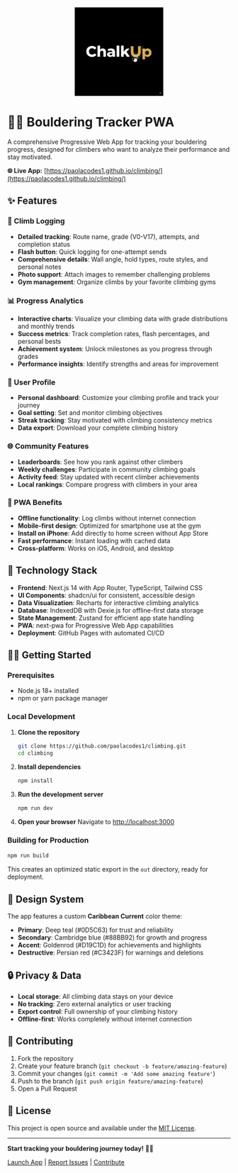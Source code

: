 <div align="center">
  <img src="public/logo1.png" alt="ChalkUp Logo" width="200" />
</div>

# 🧗‍♀️ Bouldering Tracker PWA

A comprehensive Progressive Web App for tracking your bouldering progress, designed for climbers who want to analyze their performance and stay motivated.

**🌐 Live App:** [https://paolacodes1.github.io/climbing/](https://paolacodes1.github.io/climbing/)

## ✨ Features

### 📝 Climb Logging
- **Detailed tracking**: Route name, grade (V0-V17), attempts, and completion status
- **Flash button**: Quick logging for one-attempt sends
- **Comprehensive details**: Wall angle, hold types, route styles, and personal notes
- **Photo support**: Attach images to remember challenging problems
- **Gym management**: Organize climbs by your favorite climbing gyms

### 📊 Progress Analytics
- **Interactive charts**: Visualize your climbing data with grade distributions and monthly trends
- **Success metrics**: Track completion rates, flash percentages, and personal bests
- **Achievement system**: Unlock milestones as you progress through grades
- **Performance insights**: Identify strengths and areas for improvement

### 👤 User Profile
- **Personal dashboard**: Customize your climbing profile and track your journey
- **Goal setting**: Set and monitor climbing objectives
- **Streak tracking**: Stay motivated with climbing consistency metrics
- **Data export**: Download your complete climbing history

### 🌐 Community Features
- **Leaderboards**: See how you rank against other climbers
- **Weekly challenges**: Participate in community climbing goals
- **Activity feed**: Stay updated with recent climber achievements
- **Local rankings**: Compare progress with climbers in your area

### 📱 PWA Benefits
- **Offline functionality**: Log climbs without internet connection
- **Mobile-first design**: Optimized for smartphone use at the gym
- **Install on iPhone**: Add directly to home screen without App Store
- **Fast performance**: Instant loading with cached data
- **Cross-platform**: Works on iOS, Android, and desktop

## 🚀 Technology Stack

- **Frontend**: Next.js 14 with App Router, TypeScript, Tailwind CSS
- **UI Components**: shadcn/ui for consistent, accessible design
- **Data Visualization**: Recharts for interactive climbing analytics
- **Database**: IndexedDB with Dexie.js for offline-first data storage
- **State Management**: Zustand for efficient app state handling
- **PWA**: next-pwa for Progressive Web App capabilities
- **Deployment**: GitHub Pages with automated CI/CD

## 🏃‍♀️ Getting Started

### Prerequisites
- Node.js 18+ installed
- npm or yarn package manager

### Local Development

1. **Clone the repository**
   ```bash
   git clone https://github.com/paolacodes1/climbing.git
   cd climbing
   ```

2. **Install dependencies**
   ```bash
   npm install
   ```

3. **Run the development server**
   ```bash
   npm run dev
   ```

4. **Open your browser**
   Navigate to [http://localhost:3000](http://localhost:3000)

### Building for Production

```bash
npm run build
```

This creates an optimized static export in the `out` directory, ready for deployment.

## 🎨 Design System

The app features a custom **Caribbean Current** color theme:
- **Primary**: Deep teal (#0D5C63) for trust and reliability
- **Secondary**: Cambridge blue (#88BB92) for growth and progress
- **Accent**: Goldenrod (#D19C1D) for achievements and highlights
- **Destructive**: Persian red (#C3423F) for warnings and deletions

## 🔒 Privacy & Data

- **Local storage**: All climbing data stays on your device
- **No tracking**: Zero external analytics or user tracking
- **Export control**: Full ownership of your climbing history
- **Offline-first**: Works completely without internet connection

## 🤝 Contributing

1. Fork the repository
2. Create your feature branch (`git checkout -b feature/amazing-feature`)
3. Commit your changes (`git commit -m 'Add some amazing feature'`)
4. Push to the branch (`git push origin feature/amazing-feature`)
5. Open a Pull Request

## 📄 License

This project is open source and available under the [MIT License](LICENSE).

---

**Start tracking your bouldering journey today!** 🧗‍♂️

[Launch App](https://paolacodes1.github.io/climbing/) | [Report Issues](https://github.com/paolacodes1/climbing/issues) | [Contribute](https://github.com/paolacodes1/climbing/pulls)
